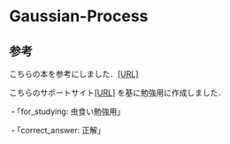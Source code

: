 # Gaussian-Process
## 参考
こちらの本を参考にしました．[[URL]](https://www.amazon.co.jp/dp/4061529269/)

こちらのサポートサイト[[URL]](https://ieeexplore.ieee.org/stamp/stamp.jsp?tp=&arnumber=8594029)
を基に勉強用に作成しました．

・「for_studying: 虫食い勉強用」

・「correct_answer: 正解」
